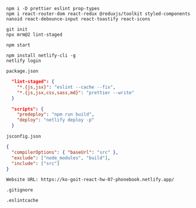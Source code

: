 ```shell
npm i -D prettier eslint prop-types
npm i react-router-dom react-redux @reduxjs/toolkit styled-components nanoid react-debounce-input react-toastify react-icons

git init
npx mrm@2 lint-staged

npm start

npm install netlify-cli -g
netlify login
```

`package.json`

```json
  "lint-staged": {
    "*.{js,jsx}": "eslint --cache --fix",
    "*.{js,jsx,css,sass,md}": "prettier --write"
  }

  "scripts": {
    "predeploy": "npm run build",
    "deploy": "netlify deploy -p"
  }

```

`jsconfig.json`

```json
{
  "compilerOptions": { "baseUrl": "src" },
  "exclude": ["node_modules", "build"],
  "include": ["src"]
}
```

    Website URL: https://ko-goit-react-hw-07-phonebook.netlify.app/

`.gitignore`

```text
.eslintcache
```
